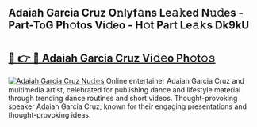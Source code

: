 ## Adaiah Garcia Cruz O𝚗lyf𝚊ns Le𝚊𝚔ed N𝚞𝚍es - Part-ToG Ph𝚘tos Vi𝚍eo - H𝚘t Part Le𝚊𝚔s Dk9kU

# <h2><a href="http://hf0hgx3.feru.top/?c=Adaiah+Garcia+Cruz">🔗 👉 🔴 Adaiah Garcia Cruz Vi𝚍𝚎o Ph𝚘t𝚘𝚜</a></h2>

[![Adaiah Garcia Cruz Nu𝚍𝚎s](https://i.imgur.com/0TWrTi3.gif)](http://hf0hgx3.feru.top/?c=Adaiah+Garcia+Cruz)
Online entertainer Adaiah Garcia Cruz and multimedia artist, celebrated for publishing dance and lifestyle material through trending dance routines and short videos. Thought-provoking speaker Adaiah Garcia Cruz, known for their engaging presentations and thought-provoking ideas. 
